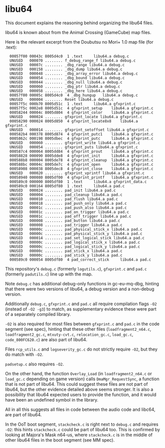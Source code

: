 # libu64

This document explains the reasoning behind organizing the libu64 files.

libu64 is known about from the Animal Crossing (GameCube) map files.

Here is the relevant excerpt from the Doubutsu no Mori+ 1.0 map file (for .text):

```
  00057f00 00043c 8005d4c0  1 .text 	libu64.a debug.c
  UNUSED   000070 ........ f_debug_range_f libu64.a debug.c
  UNUSED   00007c ........ _dbg_range libu64.a debug.c
  UNUSED   000158 ........ _dbg_dump libu64.a debug.c
  UNUSED   000048 ........ _dbg_array_error libu64.a debug.c
  UNUSED   000054 ........ _dbg_bound libu64.a debug.c
  UNUSED   000044 ........ _dbg_null libu64.a debug.c
  UNUSED   000060 ........ _dbg_ptr libu64.a debug.c
  UNUSED   000058 ........ _dbg_here libu64.a debug.c
  00057f00 00005c 8005d4c0  4 _dbg_hungup 	libu64.a debug.c
  UNUSED   000004 ........ Reset libu64.a debug.c
  00057f5c 000b70 8005d51c  1 .text 	libu64.a gfxprint.c
  00057f5c 0002e8 8005d51c  4 gfxprint_setup 	libu64.a gfxprint.c
  00058244 00004c 8005d804  4 gfxprint_color 	libu64.a gfxprint.c
  UNUSED   000024 ........ gfxprint_locate libu64.a gfxprint.c
  00058290 000024 8005d850  4 gfxprint_locate8x8 	libu64.a gfxprint.c
  UNUSED   000014 ........ gfxprint_setoffset libu64.a gfxprint.c
  000582b4 000378 8005d874  4 gfxprint_putc1 	libu64.a gfxprint.c
  0005862c 000198 8005dbec  4 gfxprint_putc 	libu64.a gfxprint.c
  UNUSED   000060 ........ gfxprint_write libu64.a gfxprint.c
  UNUSED   000054 ........ gfxprint_puts libu64.a gfxprint.c
  000587c4 000064 8005dd84  4 gfxprint_prout 	libu64.a gfxprint.c
  00058828 000090 8005dde8  4 gfxprint_init 	libu64.a gfxprint.c
  000588b8 000004 8005de78  4 gfxprint_cleanup 	libu64.a gfxprint.c
  000588bc 00004c 8005de7c  4 gfxprint_open 	libu64.a gfxprint.c
  00058908 000038 8005dec8  4 gfxprint_close 	libu64.a gfxprint.c
  UNUSED   000020 ........ gfxprint_vprintf libu64.a gfxprint.c
  00058940 000080 8005df00  4 gfxprint_printf 	libu64.a gfxprint.c
  000589c0 000000 8005df80  1 .text 	libu64.a gfxprint_data.c
  000589c0 000164 8005df80  1 .text 	libu64.a pad.c
  UNUSED   000024 ........ pad_init libu64.a pad.c
  UNUSED   000004 ........ pad_cleanup libu64.a pad.c
  UNUSED   000010 ........ pad_flush libu64.a pad.c
  UNUSED   000018 ........ pad_push_only libu64.a pad.c
  UNUSED   00001c ........ pad_push_also libu64.a pad.c
  UNUSED   00001c ........ pad_on_trigger libu64.a pad.c
  UNUSED   00001c ........ pad_off_trigger libu64.a pad.c
  UNUSED   000008 ........ pad_button libu64.a pad.c
  UNUSED   000008 ........ pad_trigger libu64.a pad.c
  UNUSED   00000c ........ pad_physical_stick_x libu64.a pad.c
  UNUSED   00000c ........ pad_physical_stick_y libu64.a pad.c
  UNUSED   000014 ........ pad_set_logical_stick libu64.a pad.c
  UNUSED   00000c ........ pad_logical_stick_x libu64.a pad.c
  UNUSED   00000c ........ pad_logical_stick_y libu64.a pad.c
  UNUSED   00000c ........ pad_stick_x libu64.a pad.c
  UNUSED   00000c ........ pad_stick_y libu64.a pad.c
  000589c0 000054 8005df80  4 pad_correct_stick 	libu64.a pad.c
```

This repository's `debug.c` (formerly `logutils.c`), `gfxprint.c` and `pad.c` (formerly `padutils.c`) line up with the map.

Note `debug.c` has additional debug-only functions in gc-eu-mq-dbg, hinting that there were two versions of libu64, a debug version and a non-debug version.

Additionally `debug.c`, `gfxprint.c` and `pad.c` all require compilation flags `-O2` (instead of `-O2 -g3`) to match, as supplementary evidence these were part of a separately compiled library.

`-O2` is also required for most files between `gfxprint.c` and `pad.c` in the code segment (see spec), hinting that these other files (`loadfragment2_n64.c`, `loadfragment2_gc.c`, `mtxuty-cvt.c`, `relocation_gc.c`, `load_gc.c`, `code_800FC620.c`) are also part of libu64.

Files `rcp_utils.c` and `logseverity_gc.c` do not strictly require `-O2`, but they do match with `-O2`.

`padsetup.c` also requires `-O2`.

On the other hand, the function `Overlay_Load` (in `loadfragment2_n64.c` or `load_gc.c` depending on game version) calls `DmaMgr_RequestSync`, a function that is not part of libu64.
This could suggest these files are not part of libu64, but the other evidence detailed above seems stronger.
It is also a possibility that libu64 expected users to provide the function, and it would have been an undefined symbol in the library.

All in all this suggests all files in code between the audio code and libc64, are part of libu64.

In the OoT boot segment, `stackcheck.c` is right next to `debug.c` and requires `-O2`: this hints `stackcheck.c` could be part of libu64 too. This is confirmed by looking at Majora's Mask n64-us, where `stackcheck.c` is in the middle of other libu64 files in the boot segment (see MM spec).
